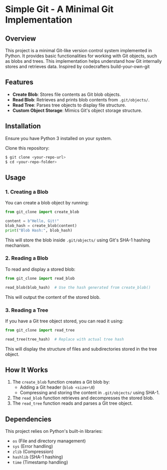 # Simple Git - A Minimal Git Implementation

## Overview
This project is a minimal Git-like version control system implemented in Python. It provides basic functionalities for working with Git objects, such as blobs and trees. This implementation helps understand how Git internally stores and retrieves data. Inspired by codecrafters build-your-own-git

## Features
- **Create Blob**: Stores file contents as Git blob objects.
- **Read Blob**: Retrieves and prints blob contents from `.git/objects/`.
- **Read Tree**: Parses tree objects to display file structure.
- **Custom Object Storage**: Mimics Git's object storage structure.

## Installation
Ensure you have Python 3 installed on your system.

Clone this repository:
```sh
$ git clone <your-repo-url>
$ cd <your-repo-folder>
```

## Usage
### 1. Creating a Blob
You can create a blob object by running:
```python
from git_clone import create_blob

content = b"Hello, Git!"
blob_hash = create_blob(content)
print("Blob Hash:", blob_hash)
```
This will store the blob inside `.git/objects/` using Git's SHA-1 hashing mechanism.

### 2. Reading a Blob
To read and display a stored blob:
```python
from git_clone import read_blob

read_blob(blob_hash)  # Use the hash generated from create_blob()
```
This will output the content of the stored blob.

### 3. Reading a Tree
If you have a Git tree object stored, you can read it using:
```python
from git_clone import read_tree

read_tree(tree_hash)  # Replace with actual tree hash
```
This will display the structure of files and subdirectories stored in the tree object.

## How It Works
1. The `create_blob` function creates a Git blob by:
   - Adding a Git header (`blob <size>\0`)
   - Compressing and storing the content in `.git/objects/` using SHA-1.
2. The `read_blob` function retrieves and decompresses the stored blob.
3. The `read_tree` function reads and parses a Git tree object.

## Dependencies
This project relies on Python's built-in libraries:
- `os` (File and directory management)
- `sys` (Error handling)
- `zlib` (Compression)
- `hashlib` (SHA-1 hashing)
- `time` (Timestamp handling)

